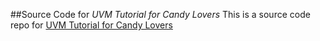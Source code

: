 ##Source Code for *UVM Tutorial for Candy Lovers*
This is a source code repo for [UVM Tutorial for Candy Lovers](http://cluelogic.com/)